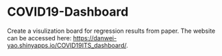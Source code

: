 # COVID19-Dashboard
Create a visulization board for regression results from paper.
The website can be accessed here:  https://danwei-yao.shinyapps.io/COVID19ITS_dashboard/.
